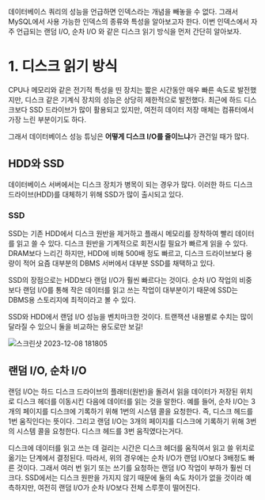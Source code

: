 데이터베이스 쿼리의 성능을 언급하면 인덱스라는 개념을 빼놓을 수 없다. 그래서 MySQL에서 사용 가능한 인덱스의 종류와 특성을 알아보고자 한다.
이번 인덱스에서 자주 언급되는 랜덤 I/O, 순차 I/O 와 같은 디스크 읽기 방식을 먼저 간단히 알아보자.

# 1. 디스크 읽기 방식

CPU나 메모리와 같은 전기적 특성을 띤 장치는 짧은 시간동안 매우 빠른 속도로 발전했지만, 디스크 같은 기계식 장치의 성능은 상당히 제한적으로 발전했다.
최근에 하드 디스크보다 SSD 드라이브가 많이 활용되고 있지만, 여전히 데이터 저장 매체는 컴퓨터에서 가장 느린 부분이기도 하다.

그래서 데이터베이스 성능 튜닝은 **어떻게 디스크 I/O를 줄이느냐**가 관건일 때가 많다.

## HDD와 SSD

데이터베이스 서버에서는 디스크 장치가 병목이 되는 경우가 많다. 이러한 하드 디스크 드라이브(HDD)를 대체하기 위해 SSD가 많이 출시되고 있다.

### SSD

SSD는 기존 HDD에서 디스크 원반을 제거하고 플래시 메모리를 장착하여 빨리 데이터를 읽고 쓸 수 있다. 디스크 원반을 기계적으로 회전시킬 필요가 빠르게 읽을 수 있다.
DRAM보다 느리긴 하지만, HDD에 비해 500배 정도 빠르고, 디스크 드라이브보다 용량이 적어 요즘 대부분의 DBMS 서버에서 대부분 SSD를 채택하고 있다.

SSD의 장점으로는 HDD보다 랜덤 I/O가 훨씬 빠르다는 것이다. 순차 I/O 작업의 비중보다 랜덤 I/O를 통해 작은 데이터를 읽고 쓰는 작업이 대부분이기 때문에 SSD는 DBMS용 스토리지에 최적이라고 볼 수 있다.

SSD와 HDD에서 랜덤 I/O 성능을 벤치마크한 것이다. 트랜잭션 내용별로 수치는 많이 달라질 수 있으니 둘을 비교하는 용도로만 보길!

![스크린샷 2023-12-08 181805](https://github.com/LeeJaeYun7/real-mysql/assets/62706048/d683ebd0-0ec2-40ce-87ef-2c5b18f67eea)


## 랜덤 I/O, 순차 I/O

랜덤 I/O는 하드 디스크 드라이브의 플래터(원반)을 돌려서 읽을 데이터가 저장된 위치로 디스크 헤더를 이동시킨 다음에 데이터를 읽는 것을 말한다.
예를 들어, 순차 I/O는 3개의 페이지를 디스크에 기록하기 위해 1번의 시스템 콜을 요청한다. 즉, 디스크 헤드를 1번 움직인다는 뜻이다.
그리고 랜덤 I/O는 3개의 페이지를 디스크에 기록하기 위해 3번의 시스템 콜을 요청한다. 디스크 헤드를 3번 움직였다는거다.

디스크에 데이터를 읽고 쓰는 데 걸리는 시간은 디스크 헤더를 움직여서 읽고 쓸 위치로 옮기는 단계에서 결정된다.
따라서, 위의 경우에는 순차 I/O가 랜덤 I/O보다 3배정도 빠른 것이다. 그래서 여러 번 읽기 또는 쓰기를 요청하는 랜덤 I/O 작업이 부하가 훨씬 더 크다.
SSD에서는 디스크 원판을 가지지 않기 때문에 둘의 속도 차이가 없을 것이라 예측하지만, 여전히 랜덤 I/O가 순차 I/O보다 전체 스루풋이 떨어진다. 
